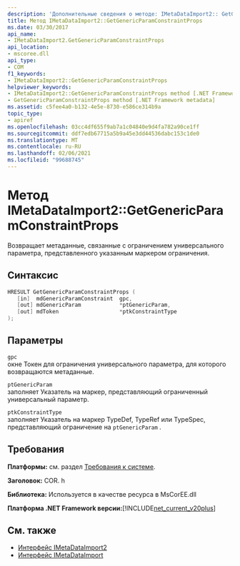 ```yaml
---
description: 'Дополнительные сведения о методе: IMetaDataImport2:: GetGenericParamConstraintProps'
title: Метод IMetaDataImport2::GetGenericParamConstraintProps
ms.date: 03/30/2017
api_name:
- IMetaDataImport2.GetGenericParamConstraintProps
api_location:
- mscoree.dll
api_type:
- COM
f1_keywords:
- IMetaDataImport2::GetGenericParamConstraintProps
helpviewer_keywords:
- IMetaDataImport2::GetGenericParamConstraintProps method [.NET Framework metadata]
- GetGenericParamConstraintProps method [.NET Framework metadata]
ms.assetid: c5fee4a0-b132-4e5e-8730-e586ce314b9a
topic_type:
- apiref
ms.openlocfilehash: 03cc4df655f9ab7a1c04840e9d4fa782a90ce1ff
ms.sourcegitcommit: ddf7edb67715a5b9a45e3dd44536dabc153c1de0
ms.translationtype: MT
ms.contentlocale: ru-RU
ms.lasthandoff: 02/06/2021
ms.locfileid: "99688745"
---
```

# <a name="imetadataimport2getgenericparamconstraintprops-method"></a>Метод IMetaDataImport2::GetGenericParamConstraintProps

Возвращает метаданные, связанные с ограничением универсального параметра, представленного указанным маркером ограничения.  
  
## <a name="syntax"></a>Синтаксис  
  
```cpp  
HRESULT GetGenericParamConstraintProps (  
   [in]  mdGenericParamConstraint  gpc,  
   [out] mdGenericParam            *ptGenericParam,  
   [out] mdToken                   *ptkConstraintType  
);  
```  
  
## <a name="parameters"></a>Параметры  

 `gpc`  
 окне Токен для ограничения универсального параметра, для которого возвращаются метаданные.  
  
 `ptGenericParam`  
 заполняет Указатель на маркер, представляющий ограниченный универсальный параметр.  
  
 `ptkConstraintType`  
 заполняет Указатель на маркер TypeDef, TypeRef или TypeSpec, представляющий ограничение на `ptGenericParam` .  
  
## <a name="requirements"></a>Требования  

 **Платформы:** см. раздел [Требования к системе](../../get-started/system-requirements.md).  
  
 **Заголовок:** COR. h  
  
 **Библиотека:** Используется в качестве ресурса в MsCorEE.dll  
  
 **Платформа .NET Framework версии:**[!INCLUDE[net_current_v20plus](../../../../includes/net-current-v20plus-md.md)]  
  
## <a name="see-also"></a>См. также

- [Интерфейс IMetaDataImport2](imetadataimport2-interface.md)
- [Интерфейс IMetaDataImport](imetadataimport-interface.md)
